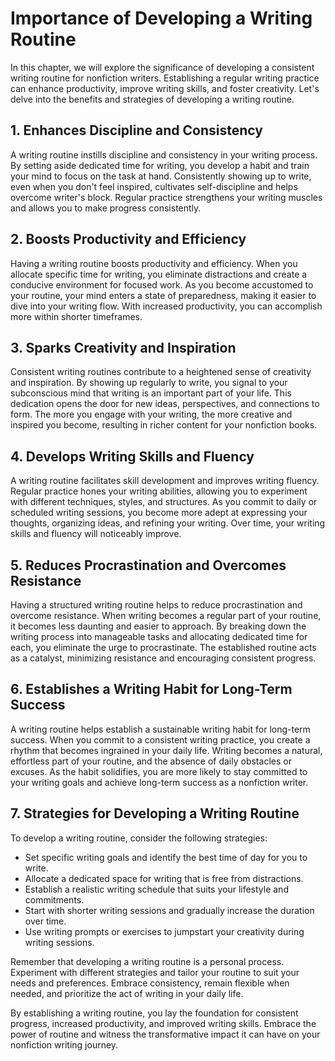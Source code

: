 Importance of Developing a Writing Routine
=====================================================

In this chapter, we will explore the significance of developing a consistent writing routine for nonfiction writers. Establishing a regular writing practice can enhance productivity, improve writing skills, and foster creativity. Let's delve into the benefits and strategies of developing a writing routine.

**1. Enhances Discipline and Consistency**
------------------------------------------

A writing routine instills discipline and consistency in your writing process. By setting aside dedicated time for writing, you develop a habit and train your mind to focus on the task at hand. Consistently showing up to write, even when you don't feel inspired, cultivates self-discipline and helps overcome writer's block. Regular practice strengthens your writing muscles and allows you to make progress consistently.

**2. Boosts Productivity and Efficiency**
-----------------------------------------

Having a writing routine boosts productivity and efficiency. When you allocate specific time for writing, you eliminate distractions and create a conducive environment for focused work. As you become accustomed to your routine, your mind enters a state of preparedness, making it easier to dive into your writing flow. With increased productivity, you can accomplish more within shorter timeframes.

**3. Sparks Creativity and Inspiration**
----------------------------------------

Consistent writing routines contribute to a heightened sense of creativity and inspiration. By showing up regularly to write, you signal to your subconscious mind that writing is an important part of your life. This dedication opens the door for new ideas, perspectives, and connections to form. The more you engage with your writing, the more creative and inspired you become, resulting in richer content for your nonfiction books.

**4. Develops Writing Skills and Fluency**
------------------------------------------

A writing routine facilitates skill development and improves writing fluency. Regular practice hones your writing abilities, allowing you to experiment with different techniques, styles, and structures. As you commit to daily or scheduled writing sessions, you become more adept at expressing your thoughts, organizing ideas, and refining your writing. Over time, your writing skills and fluency will noticeably improve.

**5. Reduces Procrastination and Overcomes Resistance**
-------------------------------------------------------

Having a structured writing routine helps to reduce procrastination and overcome resistance. When writing becomes a regular part of your routine, it becomes less daunting and easier to approach. By breaking down the writing process into manageable tasks and allocating dedicated time for each, you eliminate the urge to procrastinate. The established routine acts as a catalyst, minimizing resistance and encouraging consistent progress.

**6. Establishes a Writing Habit for Long-Term Success**
--------------------------------------------------------

A writing routine helps establish a sustainable writing habit for long-term success. When you commit to a consistent writing practice, you create a rhythm that becomes ingrained in your daily life. Writing becomes a natural, effortless part of your routine, and the absence of daily obstacles or excuses. As the habit solidifies, you are more likely to stay committed to your writing goals and achieve long-term success as a nonfiction writer.

**7. Strategies for Developing a Writing Routine**
--------------------------------------------------

To develop a writing routine, consider the following strategies:

* Set specific writing goals and identify the best time of day for you to write.
* Allocate a dedicated space for writing that is free from distractions.
* Establish a realistic writing schedule that suits your lifestyle and commitments.
* Start with shorter writing sessions and gradually increase the duration over time.
* Use writing prompts or exercises to jumpstart your creativity during writing sessions.

Remember that developing a writing routine is a personal process. Experiment with different strategies and tailor your routine to suit your needs and preferences. Embrace consistency, remain flexible when needed, and prioritize the act of writing in your daily life.

By establishing a writing routine, you lay the foundation for consistent progress, increased productivity, and improved writing skills. Embrace the power of routine and witness the transformative impact it can have on your nonfiction writing journey.
